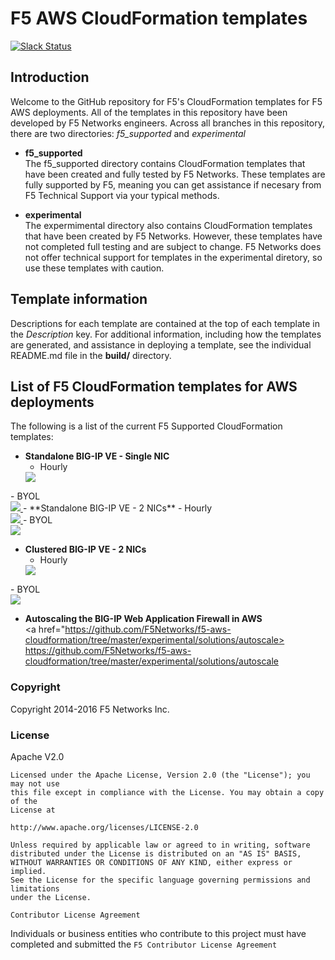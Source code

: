 # F5 AWS CloudFormation templates
[![Slack Status](https://f5cloudsolutions.herokuapp.com/badge.svg)](https://f5cloudsolutions.herokuapp.com)

## Introduction

Welcome to the GitHub repository for F5's CloudFormation templates for F5 AWS deployments.  All of the templates in this repository have been developed by F5 Networks engineers. Across all branches in this repository, there are two directories: *f5_supported* and *experimental*

  - **f5_supported**<br>
  The f5_supported directory contains CloudFormation templates that have been created and fully tested by F5 Networks. These templates are fully supported by F5, meaning you can get assistance if necesary from F5 Technical Support via your typical methods.

  - **experimental**<br>
  The expermimental directory also contains CloudFormation templates that have been created by F5 Networks. However, these templates have not completed full testing and are subject to change. F5 Networks does not offer technical support for templates in the experimental diretory, so use these templates with caution.

## Template information
Descriptions for each template are contained at the top of each template in the *Description* key.
For additional information, including how the templates are generated, and assistance in deploying a template, see the individual README.md file in the **build/** directory.


## List of F5 CloudFormation templates for AWS deployments
The following is a list of the current F5 Supported CloudFormation templates:
  - **Standalone BIG-IP VE - Single NIC**
    - Hourly<br><a href="https://console.aws.amazon.com/cloudformation/home?region=us-east-1#/stacks/new?stackName=BigIp-1nic-Hourly&templateURL=https://s3-us-west-2.amazonaws.com/f5-dev/existing-stack-hourly-1nic-bigip.template">
    <img src="https://s3.amazonaws.com/cloudformation-examples/cloudformation-launch-stack.png"/>
</a>
    - BYOL<br><a href="https://console.aws.amazon.com/cloudformation/home?region=us-east-1#/stacks/new?stackName=BigIp-1nic-BYOL&templateURL=https://s3-us-west-2.amazonaws.com/f5-dev/existing-stack-byol-1nic-bigip.template">
    <img src="https://s3.amazonaws.com/cloudformation-examples/cloudformation-launch-stack.png"/>
</a>
  - **Standalone BIG-IP VE - 2 NICs**
    - Hourly<br><a href="https://console.aws.amazon.com/cloudformation/home?region=us-east-1#/stacks/new?stackName=BigIp-2nic-Hourly&templateURL=https://s3-us-west-2.amazonaws.com/f5-dev/existing-stack-hourly-2nic-bigip.template">
    <img src="https://s3.amazonaws.com/cloudformation-examples/cloudformation-launch-stack.png"/>
</a>
    - BYOL<br><a href="https://console.aws.amazon.com/cloudformation/home?region=us-east-1#/stacks/new?stackName=BigIp-2nic-BYOL&templateURL=https://s3-us-west-2.amazonaws.com/f5-dev/existing-stack-byol-2nic-bigip.template">
    <img src="https://s3.amazonaws.com/cloudformation-examples/cloudformation-launch-stack.png"/>
</a>

  - **Clustered BIG-IP VE - 2 NICs**
    - Hourly<br><a href="https://console.aws.amazon.com/cloudformation/home?region=us-east-1#/stacks/new?stackName=BigIp-Across-Az-Cluster-2nic-Hourly&templateURL=https://s3-us-west-2.amazonaws.com/f5-cft/f5-existing-stack-across-az-cluster-hourly-2nic-bigip.template">
    <img src="https://s3.amazonaws.com/cloudformation-examples/cloudformation-launch-stack.png"/>
</a>
    - BYOL<br><a href="https://console.aws.amazon.com/cloudformation/home?region=us-east-1#/stacks/new?stackName=BigIp-Across-Az-Cluster-2nic-byol&templateURL=https://s3.amazonaws.com/f5-dev/existing-stack-across-az-cluster-byol-2nic-bigip.template">
    <img src="https://s3.amazonaws.com/cloudformation-examples/cloudformation-launch-stack.png"/>
</a>

  - **Autoscaling the BIG-IP Web Application Firewall in AWS**<br>
  <a href="https://github.com/F5Networks/f5-aws-cloudformation/tree/master/experimental/solutions/autoscale>
    https://github.com/F5Networks/f5-aws-cloudformation/tree/master/experimental/solutions/autoscale</a>
   
### Copyright

Copyright 2014-2016 F5 Networks Inc.


### License


Apache V2.0
~~~~~~~~~~~
Licensed under the Apache License, Version 2.0 (the "License"); you may not use
this file except in compliance with the License. You may obtain a copy of the
License at

http://www.apache.org/licenses/LICENSE-2.0

Unless required by applicable law or agreed to in writing, software
distributed under the License is distributed on an "AS IS" BASIS,
WITHOUT WARRANTIES OR CONDITIONS OF ANY KIND, either express or implied.
See the License for the specific language governing permissions and limitations
under the License.

Contributor License Agreement
~~~~~~~~~~~~~~~~~~~~~~~~~~~~~
Individuals or business entities who contribute to this project must have
completed and submitted the `F5 Contributor License Agreement`
